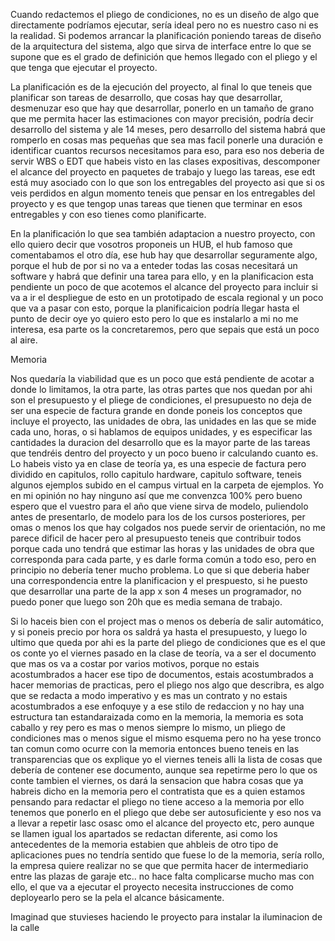 
Cuando redactemos el pliego de condiciones, no es un diseño de algo que directamente podríamos ejecutar, sería ideal pero no es nuestro caso ni es la realidad. Si podemos arrancar la planificación poniendo tareas de diseño de la arquitectura del sistema, algo que sirva de interface entre lo que se supone que es el grado de definición que hemos llegado con el pliego y el que tenga que ejecutar el proyecto.

La planificación es de la ejecución del proyecto, al final lo que teneis que planificar son tareas de desarrollo, que cosas hay que desarrollar, desmenuzar eso que hay que desarrollar, ponerlo en un tamaño de grano que me permita hacer las estimaciones con mayor precisión, podría decir desarrollo del sistema y ale 14 meses, pero desarrollo del sistema habrá que romperlo en cosas mas pequeñas que sea mas facil ponerle una duración e identificar cuantos recursos necesitamos para eso, para eso nos deberia de servir WBS o EDT que habeis visto en las clases expositivas, descomponer el alcance del proyecto en paquetes de trabajo y luego las tareas, ese edt está muy asociado con lo que son los entregables del proyecto asi que si os veis perdidos en algun momento teneis que pensar en los entregables del proyecto y es que tengop unas tareas que tienen que terminar en esos entregables y con eso tienes como planificarte.

En la planificación lo que sea también adaptacion a nuestro proyecto, con ello quiero decir que vosotros proponeis un HUB, el hub famoso que comentabamos el otro día, ese hub hay que desarrollar seguramente algo, porque el hub de por si no va a enteder todas las cosas necesitará un software y habrá que definir una tarea para ello, y en la planificacion esta pendiente un poco de que acotemos el alcance del proyecto para incluir si va a ir el despliegue de esto en un prototipado de escala regional y un poco que va a pasar con esto, porque la planificaicion podría llegar hasta el punto de decir oye yo quiero esto pero lo que es instalarlo a mi no me interesa, esa parte os la concretaremos, pero que sepais que está un poco al aire.

Memoria

Nos quedaría la viabilidad que es un poco que está pendiente de acotar a donde lo limitamos, la otra parte, las otras partes que nos quedan por ahi son el presupuesto y el pliege de condiciones, el presupuesto no deja de ser una especie de factura grande en donde poneis los conceptos que incluye el proyecto, las unidades de obra, las unidades en las que se mide cada uno, horas, o si hablamos de equipos unidades, y es especificar las cantidades la duracion del desarrollo que es la mayor parte de las tareas que tendréis dentro del proyecto y un poco bueno ir calculando cuanto es. Lo habeis visto ya en clase de teoría ya, es una especie de factura pero dividido en capitulos, rollo capitulo hardware, capitulo software, teneis algunos ejemplos subido en el campus virtual en la carpeta de ejemplos. Yo en mi opinión no hay ninguno así que me convenzca 100% pero bueno espero que el vuestro para el año que viene sirva de modelo, puliendolo antes de presentarlo, de modelo para los de los cursos posteriores, per omas o menos los que hay colgados nos puede servir de orientación, no me parece dificil de hacer pero al presupuesto teneis que contribuir todos porque cada uno tendrá que estimar las horas y las unidades de obra que corresponda para cada parte, y es darle forma común a todo eso, pero en principio no debería tener mucho problema. Lo que si que deberia haber una correspondencia entre la planificacion y el prespuesto,  si he puesto que desarrollar una parte de la app x son 4 meses un programador, no puedo poner que luego son 20h que es media semana de trabajo.

Si lo haceis bien con el project mas o menos os debería de salir automático, y si poneis precio por hora os saldrá ya hasta el presupuesto, y luego lo ultimo que queda por ahi es la parte del pliego de condiciones que es el que os conte yo el viernes pasado en la clase de teoría, va a ser el documento que mas os va a costar por varios motivos, porque no estais acostumbrados a hacer ese tipo de documentos, estais acostumbrados a hacer memorias de practicas, pero el pliego nos algo que describra, es algo que se redacta a modo imperativo y es mas un contrato y no estais acostumbrados a ese enfoquye y a ese stilo de redaccion y no hay una estructura tan estandaraizada como en la memoria, la memoria es sota caballo y rey pero es mas o menos siempre lo mismo, un pliego de condiciones mas o menos sigue el mismo esquema pero no ha yese tronco tan comun como ocurre con la memoria entonces bueno teneis en las transparencias que os explique yo el viernes teneis alli la lista de cosas que debería de contener ese documento, aunque sea repetirme pero lo que os conte tambien el viernes, os dará la sensacion que habra cosas que ya habreis dicho en la memoria pero el contratista que es a quien estamos pensando para redactar el pliego no tiene acceso a la memoria por ello tenemos que ponerlo en el pliego que debe ser autosuficiente y eso nos va a llevar a repetir lasc osasc omo el alcance del proyecto etc, pero aunque se llamen igual los apartados se redactan diferente, asi como los antecedentes de la memoria estabien que ahbleis de otro tipo de aplicaciones pues no tendría sentido que fuese lo de la memoria, sería rollo, la empresa quiere realizar no se que que permita hacer de intermediario entre las plazas de garaje etc.. no hace falta complicarse mucho mas con ello, el que va a ejecutar el proyecto necesita instrucciones de como deployearlo pero se la pela el alcance básicamente.

Imaginad que stuvieses haciendo le proyecto para instalar la iluminacion de la calle 

